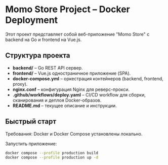 # Momo Store Project – Docker Deployment

Этот проект представляет собой веб-приложение "Momo Store" с backend на Go и frontend на Vue.js.

## Структура проекта

- **backend/** – Go REST API сервер.
- **frontend/** – Vue.js одностраничное приложение (SPA).
- **docker-compose.yml** – оркестрация контейнеров (backend, frontend, proxy).
- **nginx.conf** – конфигурация Nginx для реверс-прокси.
- **.github/workflows/deploy.yaml** – CI/CD workflow для сборки, сканирования и деплоя Docker-образов.
- **README.md** – текущее описание и инструкции.

## Быстрый старт

Требования: Docker и Docker Compose установлены локально.

Запустить приложение:
```bash
docker compose --profile production build
docker compose --profile production up -d
```